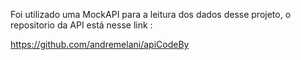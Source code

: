 Foi utilizado uma MockAPI para a leitura dos dados desse projeto, o repositorio da API está nesse link :

https://github.com/andremelani/apiCodeBy